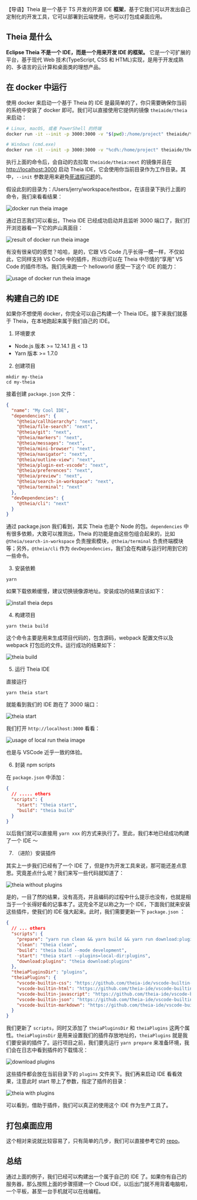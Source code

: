 【导语】Theia 是一个基于 TS 开发的开源 IDE **框架**，基于它我们可以开发出自己定制化的开发工具，它可以部署到云端使用，也可以打包成桌面应用。

## Theia 是什么

**Eclipse Theia 不是一个 IDE，而是一个用来开发 IDE 的框架。** 它是一个可扩展的平台，基于现代 Web 技术(TypeScript, CSS 和 HTML)实现，是用于开发成熟的、多语言的云计算和桌面类的理想产品。

## 在 docker 中运行

使用 docker 来启动一个基于 Theia 的 IDE 是最简单的了，你只需要确保你当前的系统中安装了 docker 即可。我们可以直接使用它提供的镜像 `theiaide/theia` 来启动：

```bash
# Linux, macOS, 或者 PowerShell 的终端
docker run -it --init -p 3000:3000 -v "$(pwd):/home/project" theiaide/theia:next

# Windows (cmd.exe)
docker run -it --init -p 3000:3000 -v "%cd%:/home/project" theiaide/theia:next
```

执行上面的命令后，会自动的去拉取 `theiaide/theia:next` 的镜像并且在 [http://localhost:3000](http://localhost:3000) 启动 Theia IDE，它会使用你当前目录作为工作目录。其中，`--init` 参数是用来避免[死进程问题](https://github.com/theia-ide/theia-apps/issues/195)的。

假设此刻的目录为：/Users/jerry/workspace/testbox，在该目录下执行上面的命令，我们来看看结果：

![docker run theia image](https://zcd520.gitee.io/pics/theia/docker-run.png)

通过日志我们可以看出，Theia IDE 已经成功启动并且监听 3000 端口了，我们打开浏览器看一下它的庐山真面目：

![result of docker run theia image](https://zcd520.gitee.io/pics/theia/docker-run-result.png)

有没有很亲切的感觉？哈哈，是的，它跟 VS Code 几乎长得一模一样，不仅如此，它同样支持 VS Code 中的插件，所以你可以在 Theia 中尽情的“享用” VS Code 的插件市场。我们先来跑一个 helloworld 感受一下这个 IDE 的能力：

![usage of docker run theia image](https://zcd520.gitee.io/pics/theia/docker-run-result.gif)


## 构建自己的 IDE

如果你不想使用 docker，你完全可以自己构建一个 Theia IDE。接下来我们就基于 Theia，在本地跑起来属于我们自己的 IDE。

1. 环境要求

- Node.js 版本 >= 12.14.1 且 < 13
- Yarn 版本 >= 1.7.0

2. 创建项目

```
mkdir my-theia
cd my-theia
```

接着创建 `package.json` 文件：

```json
{
  "name": "My Cool IDE",
  "dependencies": {
    "@theia/callhierarchy": "next",
    "@theia/file-search": "next",
    "@theia/git": "next",
    "@theia/markers": "next",
    "@theia/messages": "next",
    "@theia/mini-browser": "next",
    "@theia/navigator": "next",
    "@theia/outline-view": "next",
    "@theia/plugin-ext-vscode": "next",
    "@theia/preferences": "next",
    "@theia/preview": "next",
    "@theia/search-in-workspace": "next",
    "@theia/terminal": "next"
  },
  "devDependencies": {
    "@theia/cli": "next"
  }
}
```

通过 package.json 我们看到，其实 Theia 也是个 Node 的包。`dependencies` 中有很多依赖，大致可以推测出，Theia 的功能是由这些包组合起来的，比如`@theia/search-in-workspace` 负责搜索模块，`@theia/terminal` 负责终端模块等；另外，`@theia/cli` 作为 `devDependencies`，我们会在构建与运行时用到它的一些命令。

3. 安装依赖

```
yarn
```

如果下载依赖缓慢，建议切换镜像源地址。安装成功的结果应该如下：

![install theia deps](https://zcd520.gitee.io/pics/theia/theia-yarn-install.png)

4. 构建项目

```
yarn theia build
```

这个命令主要是用来生成项目代码的，包含源码，webpack 配置文件以及 webpack 打包后的文件。运行成功的结果如下：

![theia build](https://zcd520.gitee.io/pics/theia/theia-build.png)

5. 运行 Theia IDE

直接运行
```
yarn theia start
```

就能看到我们的 IDE 跑在了 3000 端口：

![theia start](https://zcd520.gitee.io/pics/theia/theia-start.png)

我们打开 `http://localhost:3000` 看看：

![usage of local run theia image](https://zcd520.gitee.io/pics/theia/local-theia-start.gif)

也是与 VSCode 近乎一致的体验。

6. 封装 npm scripts

在 `package.json` 中添加：

```json
{
  // ..... others
  "scripts": {
    "start": "theia start",
    "build": "theia build"
  }
}
```

以后我们就可以直接用 `yarn xxx` 的方式来执行了。至此，我们本地已经成功构建了一个 IDE ～

7. （进阶）安装插件

其实上一步我们已经有了一个 IDE 了，但是作为开发工具来说，那可能还差点意思。究竟差点什么呢？我们来写一些代码就知道了：

![theia without plugins](https://zcd520.gitee.io/pics/theia/theia-without-plugins.png)


是的，一目了然的结果，没有高亮，并且编码的过程中什么提示也没有，也就是相当于一个长得好看的记事本了。这完全不足以称之为一个 IDE，下面我们就来安装这些插件，使我们的 IDE 强大起来。此时，我们需要更新一下 `package.json` ：

```json
{
  // ... others
  "scripts": {
    "prepare": "yarn run clean && yarn build && yarn run download:plugins",
    "clean": "theia clean",
    "build": "theia build --mode development",
    "start": "theia start --plugins=local-dir:plugins",
    "download:plugins": "theia download:plugins"
  },
  "theiaPluginsDir": "plugins",
  "theiaPlugins": {
    "vscode-builtin-css": "https://github.com/theia-ide/vscode-builtin-extensions/releases/download/v1.39.1-prel/css-1.39.1-prel.vsix",
    "vscode-builtin-html": "https://github.com/theia-ide/vscode-builtin-extensions/releases/download/v1.39.1-prel/html-1.39.1-prel.vsix",
    "vscode-builtin-javascript": "https://github.com/theia-ide/vscode-builtin-extensions/releases/download/v1.39.1-prel/javascript-1.39.1-prel.vsix",
    "vscode-builtin-json": "https://github.com/theia-ide/vscode-builtin-extensions/releases/download/v1.39.1-prel/json-1.39.1-prel.vsix",
    "vscode-builtin-markdown": "https://github.com/theia-ide/vscode-builtin-extensions/releases/download/v1.39.1-prel/markdown-1.39.1-prel.vsix"
  }
}
```

我们更新了 `scripts`，同时又添加了 `theiaPluginsDir` 和 `theiaPlugins` 这两个属性。`theiaPluginsDir` 是用来设置我们的插件存放地址的，`theiaPlugins` 就是我们要安装的插件了。运行项目之前，我们要先运行 `yarn prepare` 来准备环境，我们会在日志中看到插件的下载情况：

![download plugins](https://zcd520.gitee.io/pics/theia/download-plugins.png)

这些插件都会放在当前目录下的 `plugins` 文件夹下。我们再来启动 IDE 看看效果，注意此时 start 带上了参数，指定了插件的目录：

![theia with plugins](https://zcd520.gitee.io/pics/theia/theia-with-plugins.png)


可以看到，借助于插件，我们可以真正的使用这个 IDE 作为生产工具了。

## 打包桌面应用

这个相对来说就比较容易了，只有简单的几步，我们可以直接参考它的 [repo](https://github.com/theia-ide/yangster-electron)。

## 总结

通过上面的例子，我们已经可以构建出一个属于自己的 IDE 了。如果你有自己的服务器，那么按照上面的步骤搭建一个 Cloud IDE，以后出门就不用背着电脑啦，一个平板，甚至一台手机就可以在线编程。